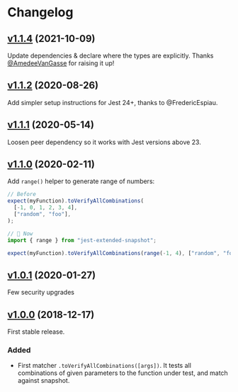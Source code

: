 # Changelog

## [v1.1.4](https://github.com/nicoespeon/jest-extended-snapshot/compare/v1.1.2...v1.1.4) (2021-10-09)

Update dependencies & declare where the types are explicitly. Thanks [@AmedeeVanGasse](https://twitter.com/AmedeeVanGasse) for raising it up!

## [v1.1.2](https://github.com/nicoespeon/jest-extended-snapshot/compare/v1.1.1...v1.1.2) (2020-08-26)

Add simpler setup instructions for Jest 24+, thanks to @FredericEspiau.

## [v1.1.1](https://github.com/nicoespeon/jest-extended-snapshot/compare/v1.1.0...v1.1.1) (2020-05-14)

Loosen peer dependency so it works with Jest versions above 23.

## [v1.1.0](https://github.com/nicoespeon/jest-extended-snapshot/compare/v1.0.1...v1.1.0) (2020-02-11)

Add `range()` helper to generate range of numbers:

```ts
// Before
expect(myFunction).toVerifyAllCombinations(
  [-1, 0, 1, 2, 3, 4],
  ["random", "foo"],
);

// 🚀 Now
import { range } from "jest-extended-snapshot";

expect(myFunction).toVerifyAllCombinations(range(-1, 4), ["random", "foo"]);
```

## [v1.0.1](https://github.com/nicoespeon/jest-extended-snapshot/compare/v1.0.0...v1.0.1) (2020-01-27)

Few security upgrades

## [v1.0.0](https://github.com/nicoespeon/jest-extended-snapshot/compare/c0b1d7c794909c8f7d58f8b2944084918f51f392...v1.0.0) (2018-12-17)

First stable release.

### Added

- First matcher `.toVerifyAllCombinations([args])`. It tests all combinations of given parameters to the function under test, and match against snapshot.
